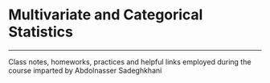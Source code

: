 # Multivariate and Categorical Statistics

***
Class notes, homeworks, practices and helpful links employed during the course imparted by Abdolnasser Sadeghkhani
